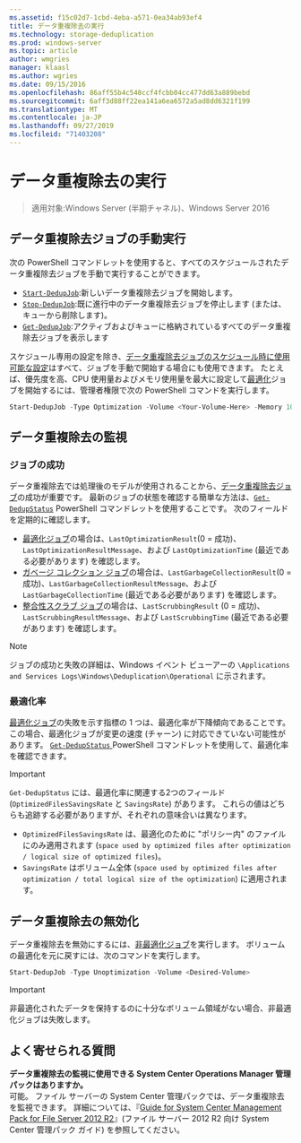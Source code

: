 ```yaml
---
ms.assetid: f15c02d7-1cbd-4eba-a571-0ea34ab93ef4
title: データ重複除去の実行
ms.technology: storage-deduplication
ms.prod: windows-server
ms.topic: article
author: wmgries
manager: klaasl
ms.author: wgries
ms.date: 09/15/2016
ms.openlocfilehash: 86aff55b4c548ccf4fcbb04cc477dd63a889bebd
ms.sourcegitcommit: 6aff3d88ff22ea141a6ea6572a5ad8dd6321f199
ms.translationtype: MT
ms.contentlocale: ja-JP
ms.lasthandoff: 09/27/2019
ms.locfileid: "71403208"
---
```

# <a name="running-data-deduplication"></a>データ重複除去の実行

> 適用対象:Windows Server (半期チャネル)、Windows Server 2016

## <a id="running-dedup-jobs-manually"></a>データ重複除去ジョブの手動実行

次の PowerShell コマンドレットを使用すると、すべてのスケジュールされたデータ重複除去ジョブを手動で実行することができます。
* [`Start-DedupJob`](https://technet.microsoft.com/library/hh848442.aspx):新しいデータ重複除去ジョブを開始します。
* [`Stop-DedupJob`](https://technet.microsoft.com/library/hh848439.aspx):既に進行中のデータ重複除去ジョブを停止します (または、キューから削除します)。
* [`Get-DedupJob`](https://technet.microsoft.com/library/hh848452.aspx):アクティブおよびキューに格納されているすべてのデータ重複除去ジョブを表示します

スケジュール専用の設定を除き、[データ重複除去ジョブのスケジュール時に使用可能な設定](advanced-settings.md#modifying-job-schedules-available-settings)はすべて、ジョブを手動で開始する場合にも使用できます。 たとえば、優先度を高、CPU 使用量およびメモリ使用量を最大に設定して[最適化](understand.md#job-info-optimization)ジョブを開始するには、管理者権限で次の PowerShell コマンドを実行します。

```PowerShell
Start-DedupJob -Type Optimization -Volume <Your-Volume-Here> -Memory 100 -Cores 100 -Priority High
```

## <a id="monitoring-dedup"></a>データ重複除去の監視

### <a id="monitoring-dedup-job-successes"></a>ジョブの成功

データ重複除去では処理後のモデルが使用されることから、[データ重複除去ジョブ](understand.md#job-info)の成功が重要です。 最新のジョブの状態を確認する簡単な方法は、[`Get-DedupStatus`](https://technet.microsoft.com/library/hh848437.aspx) PowerShell コマンドレットを使用することです。 次のフィールドを定期的に確認します。

* [最適化ジョブ](understand.md#job-info-optimization)の場合は、`LastOptimizationResult`(0 = 成功)、`LastOptimizationResultMessage`、および `LastOptimizationTime` (最近である必要があります) を確認します。
* [ガベージ コレクション ジョブ](understand.md#job-info-gc)の場合は、`LastGarbageCollectionResult`(0 = 成功)、`LastGarbageCollectionResultMessage`、および `LastGarbageCollectionTime` (最近である必要があります) を確認します。
* [整合性スクラブ ジョブ](understand.md#job-info-scrubbing)の場合は、`LastScrubbingResult` (0 = 成功)、`LastScrubbingResultMessage`、および `LastScrubbingTime` (最近である必要があります) を確認します。

> [!Note]  
> ジョブの成功と失敗の詳細は、Windows イベント ビューアーの `\Applications and Services Logs\Windows\Deduplication\Operational` に示されます。

### <a id="monitoring-dedup-optimization-rates"></a>最適化率

[最適化ジョブ](understand.md#job-info-optimization)の失敗を示す指標の 1 つは、最適化率が下降傾向であることです。この場合、最適化ジョブが変更の速度 (チャーン) に対応できていない可能性があります。 [`Get-DedupStatus`  ](https://technet.microsoft.com/library/hh848437.aspx) PowerShell コマンドレットを使用して、最適化率を確認できます。

> [!Important]
> `Get-DedupStatus` には、最適化率に関連する2つのフィールド (`OptimizedFilesSavingsRate` と `SavingsRate`) があります。 これらの値はどちらも追跡する必要がありますが、それぞれの意味合いは異なります。
> - `OptimizedFilesSavingsRate` は、最適化のために "ポリシー内" のファイルにのみ適用されます (`space used by optimized files after optimization / logical size of optimized files`)。
> - `SavingsRate` はボリューム全体 (`space used by optimized files after optimization / total logical size of the optimization`) に適用されます。

## <a id="disabling-dedup"></a>データ重複除去の無効化
データ重複除去を無効にするには、[非最適化ジョブ](understand.md#job-info-unoptimization)を実行します。 ボリュームの最適化を元に戻すには、次のコマンドを実行します。

```PowerShell
Start-DedupJob -Type Unoptimization -Volume <Desired-Volume>
```

> [!Important]  
> 非最適化されたデータを保持するのに十分なボリューム領域がない場合、非最適化ジョブは失敗します。

## <a id="faq"></a>よく寄せられる質問
**データ重複除去の監視に使用できる System Center Operations Manager 管理パックはありますか。**  
可能。 ファイル サーバーの System Center 管理パックでは、データ重複除去を監視できます。 詳細については、『[Guide for System Center Management Pack for File Server 2012 R2](https://download.microsoft.com/download/6/F/7/6F7A33B9-9383-48ED-9252-23C2C8AD1BDA/MPGuide_FileServer2012R2.doc)』(ファイル サーバー 2012 R2 向け System Center 管理パック ガイド) を参照してください。
